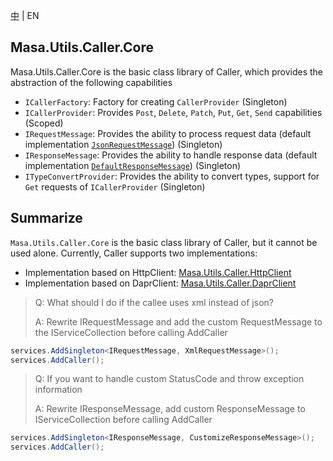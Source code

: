 [中](README.zh-CN.md) | EN

## Masa.Utils.Caller.Core

Masa.Utils.Caller.Core is the basic class library of Caller, which provides the abstraction of the following capabilities

* `ICallerFactory`: Factory for creating `CallerProvider` (Singleton)
* `ICallerProvider`: Provides `Post`, `Delete`, `Patch`, `Put`, `Get`, `Send` capabilities (Scoped)
* `IRequestMessage`: Provides the ability to process request data (default implementation [`JsonRequestMessage`](./JsonRequestMessage.cs)) (Singleton)
* `IResponseMessage`: Provides the ability to handle response data (default implementation [`DefaultResponseMessage`](./DefaultResponseMessage.cs)) (Singleton)
* `ITypeConvertProvider`: Provides the ability to convert types, support for `Get` requests of `ICallerProvider` (Singleton)

## Summarize

`Masa.Utils.Caller.Core` is the basic class library of Caller, but it cannot be used alone. Currently, Caller supports two implementations:

* Implementation based on HttpClient: [Masa.Utils.Caller.HttpClient](../Masa.Utils.Caller.HttpClient/README.md)
* Implementation based on DaprClient: [Masa.Utils.Caller.DaprClient](../Masa.Utils.Caller.DaprClient/README.md)

> Q: What should I do if the callee uses xml instead of json?
>
> A: Rewrite IRequestMessage and add the custom RequestMessage to the IServiceCollection before calling AddCaller

  ```` C#
  services.AddSingleton<IRequestMessage, XmlRequestMessage>();
  services.AddCaller();
  ````

> Q: If you want to handle custom StatusCode and throw exception information
>
> A: Rewrite IResponseMessage, add custom ResponseMessage to IServiceCollection before calling AddCaller

  ```` C#
  services.AddSingleton<IResponseMessage, CustomizeResponseMessage>();
  services.AddCaller();
  ````
